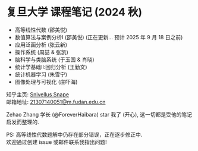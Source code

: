 # 复旦大学 课程笔记 (2024 秋)

- 高等线性代数 (邵美悦)
- 数值算法与案例分析Ⅰ (邵美悦) (正在更新... 预计 $2025$ 年 $9$ 月 $18$ 日之前)
- 应用泛函分析 (张云新)
- 操作系统 (周喆 & 张凯)
- 脑科学与类脑系统 (于玉国 & 肖晓)
- 统计学基础Ⅱ:回归分析 (王勤文)
- 统计机器学习 (朱雪宁)
- 图像处理与可视化 (庄吓海)

知乎主页: [Snivellus Snape](https://www.zhihu.com/people/ycy-hbp)  
邮箱地址: 21307140051@m.fudan.edu.cn  

Zehao Zhang 学长 (@ForeverHaibara) star 我了 (开心), 这一切都是受他的笔记启发而整理的.

PS: 高等线性代数题解中仍存在部分错误，正在逐步修正中.   
欢迎通过创建 issue 或邮件联系我指出问题!
